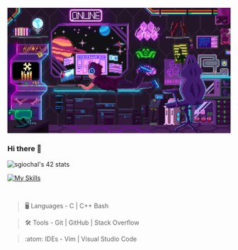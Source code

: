 ![](https://github.com/spirogio/spirogio/blob/main/pxart.gif)

### Hi there 👋
![sgiochal's 42 stats](https://badge.mediaplus.ma/greenbinary/sgiochal?1337Badge=off&42Network=off&UM6P=off)

[![My Skills](https://skillicons.dev/icons?i=c,cpp,bash,vim,vscode,stackoverflow,github,git)](https://skillicons.dev)

<br>

> :desktop_computer:  Languages - C | C++  Bash 

> :hammer_and_wrench:  Tools - Git | GitHub | Stack Overflow

> :atom:  IDEs - Vim | Visual Studio Code

<br>
<!--
**spirogio/spirogio** is a ✨ _special_ ✨ repository because its `README.md` (this file) appears on your GitHub profile.

Here are some ideas to get you started:

- 🔭 I’m currently working on ...
- 🌱 I’m currently learning ...
- 👯 I’m looking to collaborate on ...
- 🤔 I’m looking for help with ...
- 💬 Ask me about ...
- 📫 How to reach me: ...
- 😄 Pronouns: ...
- ⚡ Fun fact: ...
-->
